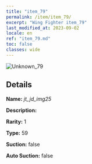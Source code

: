 ```yaml
---
title: "item_79"
permalink: /item/item_79/
excerpt: "Wing Fighter item_79"
last_modified_at: 2023-09-02
locale: en
ref: "item_79.md"
toc: false
classes: wide
---
```



 ![Unknown_79](/images/item/jt_jd_img25_p.png)



## Details

 **Name:** *jt_jd_img25* 

 **Description:** 

 **Rarity:** 1 

 **Type:** 59 

 **Suction:** false 

 **Auto Suction:** false 


